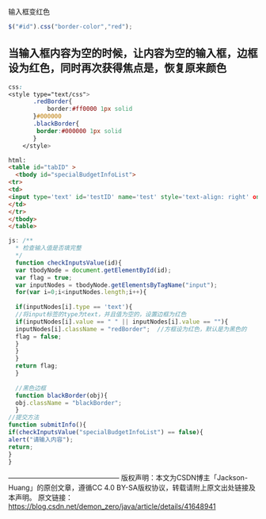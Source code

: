 输入框变红色

```javascript
$("#id").css("border-color","red");
```

## **当输入框内容为空的时候，让内容为空的输入框，边框设为红色，同时再次获得焦点是，恢复原来颜色**

```css
css:
<style type="text/css">
       .redBorder{
           border:#ff0000 1px solid
       }#000000
       .blackBorder{
        border:#000000 1px solid
       }
    </style>

```

```html
html:
<table id="tabID" >
  <tbody id="specialBudgetInfoList">
<tr>
<td>
<input type='text' id='testID' name='test' style='text-align: right' οnfοcus='blackBorder(this)'/>
</td>
</tr>
</tbody>
</table>

```

```javascript
js: /**
  * 检查输入值是否填完整
  */
  function checkInputsValue(id){
  var tbodyNode = document.getElementById(id);
  var flag = true;
  var inputNodes = tbodyNode.getElementsByTagName("input");
  for(var i=0;i<inputNodes.length;i++){
 
  if(inputNodes[i].type == 'text'){
  //将input标签的type为text，并且值为空的，设置边框为红色
  if(inputNodes[i].value == " " || inputNodes[i].value == ""){
  inputNodes[i].className = "redBorder";  //方框设为红色，默认是为黑色的
  flag = false;
  }
  }
  }
  return flag;
  }
 
  //黑色边框
  function blackBorder(obj){
  obj.className = "blackBorder";
  }
//提交方法
function submitInfo(){
if(checkInputsValue("specialBudgetInfoList") == false){
alert("请输入内容");
return;
}
}

```

————————————————
版权声明：本文为CSDN博主「Jackson-Huang」的原创文章，遵循CC 4.0 BY-SA版权协议，转载请附上原文出处链接及本声明。
原文链接：https://blog.csdn.net/demon_zero/java/article/details/41648941